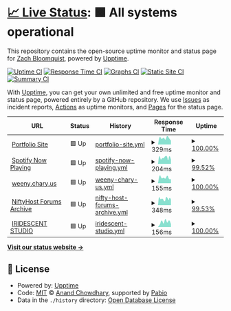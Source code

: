 # [📈 Live Status](https://status.bloomqu.ist): <!--live status--> **🟩 All systems operational**

This repository contains the open-source uptime monitor and status page for [Zach Bloomquist](https://zach.bloomqu.ist), powered by [Upptime](https://github.com/upptime/upptime).

[![Uptime CI](https://github.com/flotwig/status.bloomqu.ist/workflows/Uptime%20CI/badge.svg)](https://github.com/flotwig/status.bloomqu.ist/actions?query=workflow%3A%22Uptime+CI%22)
[![Response Time CI](https://github.com/flotwig/status.bloomqu.ist/workflows/Response%20Time%20CI/badge.svg)](https://github.com/flotwig/status.bloomqu.ist/actions?query=workflow%3A%22Response+Time+CI%22)
[![Graphs CI](https://github.com/flotwig/status.bloomqu.ist/workflows/Graphs%20CI/badge.svg)](https://github.com/flotwig/status.bloomqu.ist/actions?query=workflow%3A%22Graphs+CI%22)
[![Static Site CI](https://github.com/flotwig/status.bloomqu.ist/workflows/Static%20Site%20CI/badge.svg)](https://github.com/flotwig/status.bloomqu.ist/actions?query=workflow%3A%22Static+Site+CI%22)
[![Summary CI](https://github.com/flotwig/status.bloomqu.ist/workflows/Summary%20CI/badge.svg)](https://github.com/flotwig/status.bloomqu.ist/actions?query=workflow%3A%22Summary+CI%22)

With [Upptime](https://upptime.js.org), you can get your own unlimited and free uptime monitor and status page, powered entirely by a GitHub repository. We use [Issues](https://github.com/flotwig/status.bloomqu.ist/issues) as incident reports, [Actions](https://github.com/flotwig/status.bloomqu.ist/actions) as uptime monitors, and [Pages](https://status.bloomqu.ist) for the status page.

<!--start: status pages-->
<!-- This summary is generated by Upptime (https://github.com/upptime/upptime) -->
<!-- Do not edit this manually, your changes will be overwritten -->
<!-- prettier-ignore -->
| URL | Status | History | Response Time | Uptime |
| --- | ------ | ------- | ------------- | ------ |
| <img alt="" src="https://icons.duckduckgo.com/ip3/zach.bloomqu.ist.ico" height="13"> [Portfolio Site](https://zach.bloomqu.ist) | 🟩 Up | [portfolio-site.yml](https://github.com/flotwig/status.bloomqu.ist/commits/HEAD/history/portfolio-site.yml) | <details><summary><img alt="Response time graph" src="./graphs/portfolio-site/response-time-week.png" height="20"> 329ms</summary><br><a href="https://status.bloomqu.ist/history/portfolio-site"><img alt="Response time 327" src="https://img.shields.io/endpoint?url=https%3A%2F%2Fraw.githubusercontent.com%2Fflotwig%2Fstatus.bloomqu.ist%2FHEAD%2Fapi%2Fportfolio-site%2Fresponse-time.json"></a><br><a href="https://status.bloomqu.ist/history/portfolio-site"><img alt="24-hour response time 273" src="https://img.shields.io/endpoint?url=https%3A%2F%2Fraw.githubusercontent.com%2Fflotwig%2Fstatus.bloomqu.ist%2FHEAD%2Fapi%2Fportfolio-site%2Fresponse-time-day.json"></a><br><a href="https://status.bloomqu.ist/history/portfolio-site"><img alt="7-day response time 329" src="https://img.shields.io/endpoint?url=https%3A%2F%2Fraw.githubusercontent.com%2Fflotwig%2Fstatus.bloomqu.ist%2FHEAD%2Fapi%2Fportfolio-site%2Fresponse-time-week.json"></a><br><a href="https://status.bloomqu.ist/history/portfolio-site"><img alt="30-day response time 335" src="https://img.shields.io/endpoint?url=https%3A%2F%2Fraw.githubusercontent.com%2Fflotwig%2Fstatus.bloomqu.ist%2FHEAD%2Fapi%2Fportfolio-site%2Fresponse-time-month.json"></a><br><a href="https://status.bloomqu.ist/history/portfolio-site"><img alt="1-year response time 327" src="https://img.shields.io/endpoint?url=https%3A%2F%2Fraw.githubusercontent.com%2Fflotwig%2Fstatus.bloomqu.ist%2FHEAD%2Fapi%2Fportfolio-site%2Fresponse-time-year.json"></a></details> | <details><summary><a href="https://status.bloomqu.ist/history/portfolio-site">100.00%</a></summary><a href="https://status.bloomqu.ist/history/portfolio-site"><img alt="All-time uptime 100.00%" src="https://img.shields.io/endpoint?url=https%3A%2F%2Fraw.githubusercontent.com%2Fflotwig%2Fstatus.bloomqu.ist%2FHEAD%2Fapi%2Fportfolio-site%2Fuptime.json"></a><br><a href="https://status.bloomqu.ist/history/portfolio-site"><img alt="24-hour uptime 100.00%" src="https://img.shields.io/endpoint?url=https%3A%2F%2Fraw.githubusercontent.com%2Fflotwig%2Fstatus.bloomqu.ist%2FHEAD%2Fapi%2Fportfolio-site%2Fuptime-day.json"></a><br><a href="https://status.bloomqu.ist/history/portfolio-site"><img alt="7-day uptime 100.00%" src="https://img.shields.io/endpoint?url=https%3A%2F%2Fraw.githubusercontent.com%2Fflotwig%2Fstatus.bloomqu.ist%2FHEAD%2Fapi%2Fportfolio-site%2Fuptime-week.json"></a><br><a href="https://status.bloomqu.ist/history/portfolio-site"><img alt="30-day uptime 100.00%" src="https://img.shields.io/endpoint?url=https%3A%2F%2Fraw.githubusercontent.com%2Fflotwig%2Fstatus.bloomqu.ist%2FHEAD%2Fapi%2Fportfolio-site%2Fuptime-month.json"></a><br><a href="https://status.bloomqu.ist/history/portfolio-site"><img alt="1-year uptime 100.00%" src="https://img.shields.io/endpoint?url=https%3A%2F%2Fraw.githubusercontent.com%2Fflotwig%2Fstatus.bloomqu.ist%2FHEAD%2Fapi%2Fportfolio-site%2Fuptime-year.json"></a></details>
| <img alt="" src="https://icons.duckduckgo.com/ip3/np.chary.us.ico" height="13"> [Spotify Now Playing](https://np.chary.us) | 🟩 Up | [spotify-now-playing.yml](https://github.com/flotwig/status.bloomqu.ist/commits/HEAD/history/spotify-now-playing.yml) | <details><summary><img alt="Response time graph" src="./graphs/spotify-now-playing/response-time-week.png" height="20"> 204ms</summary><br><a href="https://status.bloomqu.ist/history/spotify-now-playing"><img alt="Response time 274" src="https://img.shields.io/endpoint?url=https%3A%2F%2Fraw.githubusercontent.com%2Fflotwig%2Fstatus.bloomqu.ist%2FHEAD%2Fapi%2Fspotify-now-playing%2Fresponse-time.json"></a><br><a href="https://status.bloomqu.ist/history/spotify-now-playing"><img alt="24-hour response time 237" src="https://img.shields.io/endpoint?url=https%3A%2F%2Fraw.githubusercontent.com%2Fflotwig%2Fstatus.bloomqu.ist%2FHEAD%2Fapi%2Fspotify-now-playing%2Fresponse-time-day.json"></a><br><a href="https://status.bloomqu.ist/history/spotify-now-playing"><img alt="7-day response time 204" src="https://img.shields.io/endpoint?url=https%3A%2F%2Fraw.githubusercontent.com%2Fflotwig%2Fstatus.bloomqu.ist%2FHEAD%2Fapi%2Fspotify-now-playing%2Fresponse-time-week.json"></a><br><a href="https://status.bloomqu.ist/history/spotify-now-playing"><img alt="30-day response time 347" src="https://img.shields.io/endpoint?url=https%3A%2F%2Fraw.githubusercontent.com%2Fflotwig%2Fstatus.bloomqu.ist%2FHEAD%2Fapi%2Fspotify-now-playing%2Fresponse-time-month.json"></a><br><a href="https://status.bloomqu.ist/history/spotify-now-playing"><img alt="1-year response time 274" src="https://img.shields.io/endpoint?url=https%3A%2F%2Fraw.githubusercontent.com%2Fflotwig%2Fstatus.bloomqu.ist%2FHEAD%2Fapi%2Fspotify-now-playing%2Fresponse-time-year.json"></a></details> | <details><summary><a href="https://status.bloomqu.ist/history/spotify-now-playing">99.52%</a></summary><a href="https://status.bloomqu.ist/history/spotify-now-playing"><img alt="All-time uptime 99.37%" src="https://img.shields.io/endpoint?url=https%3A%2F%2Fraw.githubusercontent.com%2Fflotwig%2Fstatus.bloomqu.ist%2FHEAD%2Fapi%2Fspotify-now-playing%2Fuptime.json"></a><br><a href="https://status.bloomqu.ist/history/spotify-now-playing"><img alt="24-hour uptime 100.00%" src="https://img.shields.io/endpoint?url=https%3A%2F%2Fraw.githubusercontent.com%2Fflotwig%2Fstatus.bloomqu.ist%2FHEAD%2Fapi%2Fspotify-now-playing%2Fuptime-day.json"></a><br><a href="https://status.bloomqu.ist/history/spotify-now-playing"><img alt="7-day uptime 99.52%" src="https://img.shields.io/endpoint?url=https%3A%2F%2Fraw.githubusercontent.com%2Fflotwig%2Fstatus.bloomqu.ist%2FHEAD%2Fapi%2Fspotify-now-playing%2Fuptime-week.json"></a><br><a href="https://status.bloomqu.ist/history/spotify-now-playing"><img alt="30-day uptime 99.89%" src="https://img.shields.io/endpoint?url=https%3A%2F%2Fraw.githubusercontent.com%2Fflotwig%2Fstatus.bloomqu.ist%2FHEAD%2Fapi%2Fspotify-now-playing%2Fuptime-month.json"></a><br><a href="https://status.bloomqu.ist/history/spotify-now-playing"><img alt="1-year uptime 99.37%" src="https://img.shields.io/endpoint?url=https%3A%2F%2Fraw.githubusercontent.com%2Fflotwig%2Fstatus.bloomqu.ist%2FHEAD%2Fapi%2Fspotify-now-playing%2Fuptime-year.json"></a></details>
| <img alt="" src="https://icons.duckduckgo.com/ip3/weeny.chary.us.ico" height="13"> [weeny.chary.us](https://weeny.chary.us) | 🟩 Up | [weeny-chary-us.yml](https://github.com/flotwig/status.bloomqu.ist/commits/HEAD/history/weeny-chary-us.yml) | <details><summary><img alt="Response time graph" src="./graphs/weeny-chary-us/response-time-week.png" height="20"> 155ms</summary><br><a href="https://status.bloomqu.ist/history/weeny-chary-us"><img alt="Response time 168" src="https://img.shields.io/endpoint?url=https%3A%2F%2Fraw.githubusercontent.com%2Fflotwig%2Fstatus.bloomqu.ist%2FHEAD%2Fapi%2Fweeny-chary-us%2Fresponse-time.json"></a><br><a href="https://status.bloomqu.ist/history/weeny-chary-us"><img alt="24-hour response time 213" src="https://img.shields.io/endpoint?url=https%3A%2F%2Fraw.githubusercontent.com%2Fflotwig%2Fstatus.bloomqu.ist%2FHEAD%2Fapi%2Fweeny-chary-us%2Fresponse-time-day.json"></a><br><a href="https://status.bloomqu.ist/history/weeny-chary-us"><img alt="7-day response time 155" src="https://img.shields.io/endpoint?url=https%3A%2F%2Fraw.githubusercontent.com%2Fflotwig%2Fstatus.bloomqu.ist%2FHEAD%2Fapi%2Fweeny-chary-us%2Fresponse-time-week.json"></a><br><a href="https://status.bloomqu.ist/history/weeny-chary-us"><img alt="30-day response time 177" src="https://img.shields.io/endpoint?url=https%3A%2F%2Fraw.githubusercontent.com%2Fflotwig%2Fstatus.bloomqu.ist%2FHEAD%2Fapi%2Fweeny-chary-us%2Fresponse-time-month.json"></a><br><a href="https://status.bloomqu.ist/history/weeny-chary-us"><img alt="1-year response time 168" src="https://img.shields.io/endpoint?url=https%3A%2F%2Fraw.githubusercontent.com%2Fflotwig%2Fstatus.bloomqu.ist%2FHEAD%2Fapi%2Fweeny-chary-us%2Fresponse-time-year.json"></a></details> | <details><summary><a href="https://status.bloomqu.ist/history/weeny-chary-us">100.00%</a></summary><a href="https://status.bloomqu.ist/history/weeny-chary-us"><img alt="All-time uptime 99.44%" src="https://img.shields.io/endpoint?url=https%3A%2F%2Fraw.githubusercontent.com%2Fflotwig%2Fstatus.bloomqu.ist%2FHEAD%2Fapi%2Fweeny-chary-us%2Fuptime.json"></a><br><a href="https://status.bloomqu.ist/history/weeny-chary-us"><img alt="24-hour uptime 100.00%" src="https://img.shields.io/endpoint?url=https%3A%2F%2Fraw.githubusercontent.com%2Fflotwig%2Fstatus.bloomqu.ist%2FHEAD%2Fapi%2Fweeny-chary-us%2Fuptime-day.json"></a><br><a href="https://status.bloomqu.ist/history/weeny-chary-us"><img alt="7-day uptime 100.00%" src="https://img.shields.io/endpoint?url=https%3A%2F%2Fraw.githubusercontent.com%2Fflotwig%2Fstatus.bloomqu.ist%2FHEAD%2Fapi%2Fweeny-chary-us%2Fuptime-week.json"></a><br><a href="https://status.bloomqu.ist/history/weeny-chary-us"><img alt="30-day uptime 100.00%" src="https://img.shields.io/endpoint?url=https%3A%2F%2Fraw.githubusercontent.com%2Fflotwig%2Fstatus.bloomqu.ist%2FHEAD%2Fapi%2Fweeny-chary-us%2Fuptime-month.json"></a><br><a href="https://status.bloomqu.ist/history/weeny-chary-us"><img alt="1-year uptime 99.44%" src="https://img.shields.io/endpoint?url=https%3A%2F%2Fraw.githubusercontent.com%2Fflotwig%2Fstatus.bloomqu.ist%2FHEAD%2Fapi%2Fweeny-chary-us%2Fuptime-year.json"></a></details>
| <img alt="" src="https://icons.duckduckgo.com/ip3/niftyhost.chary.us.ico" height="13"> [NiftyHost Forums Archive](https://niftyhost.chary.us/support) | 🟩 Up | [nifty-host-forums-archive.yml](https://github.com/flotwig/status.bloomqu.ist/commits/HEAD/history/nifty-host-forums-archive.yml) | <details><summary><img alt="Response time graph" src="./graphs/nifty-host-forums-archive/response-time-week.png" height="20"> 348ms</summary><br><a href="https://status.bloomqu.ist/history/nifty-host-forums-archive"><img alt="Response time 354" src="https://img.shields.io/endpoint?url=https%3A%2F%2Fraw.githubusercontent.com%2Fflotwig%2Fstatus.bloomqu.ist%2FHEAD%2Fapi%2Fnifty-host-forums-archive%2Fresponse-time.json"></a><br><a href="https://status.bloomqu.ist/history/nifty-host-forums-archive"><img alt="24-hour response time 407" src="https://img.shields.io/endpoint?url=https%3A%2F%2Fraw.githubusercontent.com%2Fflotwig%2Fstatus.bloomqu.ist%2FHEAD%2Fapi%2Fnifty-host-forums-archive%2Fresponse-time-day.json"></a><br><a href="https://status.bloomqu.ist/history/nifty-host-forums-archive"><img alt="7-day response time 348" src="https://img.shields.io/endpoint?url=https%3A%2F%2Fraw.githubusercontent.com%2Fflotwig%2Fstatus.bloomqu.ist%2FHEAD%2Fapi%2Fnifty-host-forums-archive%2Fresponse-time-week.json"></a><br><a href="https://status.bloomqu.ist/history/nifty-host-forums-archive"><img alt="30-day response time 357" src="https://img.shields.io/endpoint?url=https%3A%2F%2Fraw.githubusercontent.com%2Fflotwig%2Fstatus.bloomqu.ist%2FHEAD%2Fapi%2Fnifty-host-forums-archive%2Fresponse-time-month.json"></a><br><a href="https://status.bloomqu.ist/history/nifty-host-forums-archive"><img alt="1-year response time 354" src="https://img.shields.io/endpoint?url=https%3A%2F%2Fraw.githubusercontent.com%2Fflotwig%2Fstatus.bloomqu.ist%2FHEAD%2Fapi%2Fnifty-host-forums-archive%2Fresponse-time-year.json"></a></details> | <details><summary><a href="https://status.bloomqu.ist/history/nifty-host-forums-archive">99.53%</a></summary><a href="https://status.bloomqu.ist/history/nifty-host-forums-archive"><img alt="All-time uptime 99.93%" src="https://img.shields.io/endpoint?url=https%3A%2F%2Fraw.githubusercontent.com%2Fflotwig%2Fstatus.bloomqu.ist%2FHEAD%2Fapi%2Fnifty-host-forums-archive%2Fuptime.json"></a><br><a href="https://status.bloomqu.ist/history/nifty-host-forums-archive"><img alt="24-hour uptime 100.00%" src="https://img.shields.io/endpoint?url=https%3A%2F%2Fraw.githubusercontent.com%2Fflotwig%2Fstatus.bloomqu.ist%2FHEAD%2Fapi%2Fnifty-host-forums-archive%2Fuptime-day.json"></a><br><a href="https://status.bloomqu.ist/history/nifty-host-forums-archive"><img alt="7-day uptime 99.53%" src="https://img.shields.io/endpoint?url=https%3A%2F%2Fraw.githubusercontent.com%2Fflotwig%2Fstatus.bloomqu.ist%2FHEAD%2Fapi%2Fnifty-host-forums-archive%2Fuptime-week.json"></a><br><a href="https://status.bloomqu.ist/history/nifty-host-forums-archive"><img alt="30-day uptime 99.89%" src="https://img.shields.io/endpoint?url=https%3A%2F%2Fraw.githubusercontent.com%2Fflotwig%2Fstatus.bloomqu.ist%2FHEAD%2Fapi%2Fnifty-host-forums-archive%2Fuptime-month.json"></a><br><a href="https://status.bloomqu.ist/history/nifty-host-forums-archive"><img alt="1-year uptime 99.93%" src="https://img.shields.io/endpoint?url=https%3A%2F%2Fraw.githubusercontent.com%2Fflotwig%2Fstatus.bloomqu.ist%2FHEAD%2Fapi%2Fnifty-host-forums-archive%2Fuptime-year.json"></a></details>
| <img alt="" src="https://icons.duckduckgo.com/ip3/iridescentstudio.io.ico" height="13"> [IRIDESCENT STUDIO](https://iridescentstudio.io) | 🟩 Up | [iridescent-studio.yml](https://github.com/flotwig/status.bloomqu.ist/commits/HEAD/history/iridescent-studio.yml) | <details><summary><img alt="Response time graph" src="./graphs/iridescent-studio/response-time-week.png" height="20"> 156ms</summary><br><a href="https://status.bloomqu.ist/history/iridescent-studio"><img alt="Response time 214" src="https://img.shields.io/endpoint?url=https%3A%2F%2Fraw.githubusercontent.com%2Fflotwig%2Fstatus.bloomqu.ist%2FHEAD%2Fapi%2Firidescent-studio%2Fresponse-time.json"></a><br><a href="https://status.bloomqu.ist/history/iridescent-studio"><img alt="24-hour response time 173" src="https://img.shields.io/endpoint?url=https%3A%2F%2Fraw.githubusercontent.com%2Fflotwig%2Fstatus.bloomqu.ist%2FHEAD%2Fapi%2Firidescent-studio%2Fresponse-time-day.json"></a><br><a href="https://status.bloomqu.ist/history/iridescent-studio"><img alt="7-day response time 156" src="https://img.shields.io/endpoint?url=https%3A%2F%2Fraw.githubusercontent.com%2Fflotwig%2Fstatus.bloomqu.ist%2FHEAD%2Fapi%2Firidescent-studio%2Fresponse-time-week.json"></a><br><a href="https://status.bloomqu.ist/history/iridescent-studio"><img alt="30-day response time 184" src="https://img.shields.io/endpoint?url=https%3A%2F%2Fraw.githubusercontent.com%2Fflotwig%2Fstatus.bloomqu.ist%2FHEAD%2Fapi%2Firidescent-studio%2Fresponse-time-month.json"></a><br><a href="https://status.bloomqu.ist/history/iridescent-studio"><img alt="1-year response time 214" src="https://img.shields.io/endpoint?url=https%3A%2F%2Fraw.githubusercontent.com%2Fflotwig%2Fstatus.bloomqu.ist%2FHEAD%2Fapi%2Firidescent-studio%2Fresponse-time-year.json"></a></details> | <details><summary><a href="https://status.bloomqu.ist/history/iridescent-studio">100.00%</a></summary><a href="https://status.bloomqu.ist/history/iridescent-studio"><img alt="All-time uptime 100.00%" src="https://img.shields.io/endpoint?url=https%3A%2F%2Fraw.githubusercontent.com%2Fflotwig%2Fstatus.bloomqu.ist%2FHEAD%2Fapi%2Firidescent-studio%2Fuptime.json"></a><br><a href="https://status.bloomqu.ist/history/iridescent-studio"><img alt="24-hour uptime 100.00%" src="https://img.shields.io/endpoint?url=https%3A%2F%2Fraw.githubusercontent.com%2Fflotwig%2Fstatus.bloomqu.ist%2FHEAD%2Fapi%2Firidescent-studio%2Fuptime-day.json"></a><br><a href="https://status.bloomqu.ist/history/iridescent-studio"><img alt="7-day uptime 100.00%" src="https://img.shields.io/endpoint?url=https%3A%2F%2Fraw.githubusercontent.com%2Fflotwig%2Fstatus.bloomqu.ist%2FHEAD%2Fapi%2Firidescent-studio%2Fuptime-week.json"></a><br><a href="https://status.bloomqu.ist/history/iridescent-studio"><img alt="30-day uptime 100.00%" src="https://img.shields.io/endpoint?url=https%3A%2F%2Fraw.githubusercontent.com%2Fflotwig%2Fstatus.bloomqu.ist%2FHEAD%2Fapi%2Firidescent-studio%2Fuptime-month.json"></a><br><a href="https://status.bloomqu.ist/history/iridescent-studio"><img alt="1-year uptime 100.00%" src="https://img.shields.io/endpoint?url=https%3A%2F%2Fraw.githubusercontent.com%2Fflotwig%2Fstatus.bloomqu.ist%2FHEAD%2Fapi%2Firidescent-studio%2Fuptime-year.json"></a></details>

<!--end: status pages-->

[**Visit our status website →**](https://status.bloomqu.ist)

## 📄 License

- Powered by: [Upptime](https://github.com/upptime/upptime)
- Code: [MIT](./LICENSE) © [Anand Chowdhary](https://anandchowdhary.com), supported by [Pabio](https://pabio.com)
- Data in the `./history` directory: [Open Database License](https://opendatacommons.org/licenses/odbl/1-0/)
